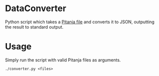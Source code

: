 # DataConverter

Python script which takes a [Pitanja file](https://github.com/eMatura/PitanjaDataformat) and converts it to JSON,
outputting the result to standard output.

# Usage

Simply run the script with valid Pitanja files as arguments.

```
./converter.py <files>
```